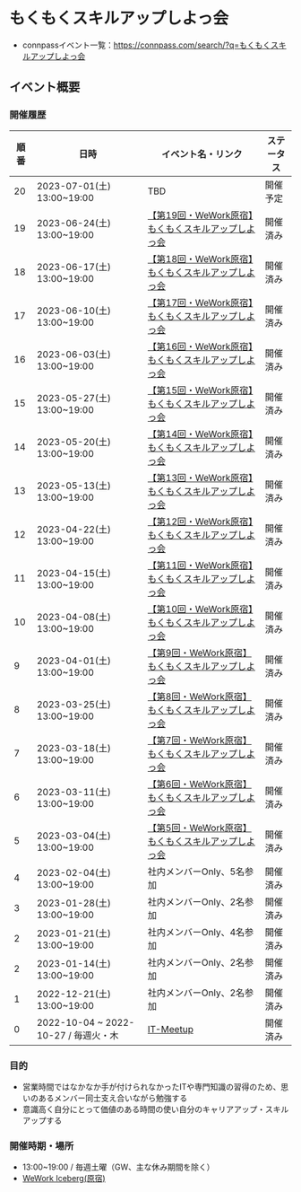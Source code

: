 # もくもくスキルアップしよっ会
 - connpassイベント一覧：https://connpass.com/search/?q=もくもくスキルアップしよっ会

## イベント概要

### 開催履歴

| 順番 | 日時 | イベント名・リンク | ステータス |
| -- | -- | -- | -- | 
| 20 | 2023-07-01(土) 13:00~19:00 | TBD | 開催予定 |
| 19 | 2023-06-24(土) 13:00~19:00 | [【第19回・WeWork原宿】もくもくスキルアップしよっ会](https://github.com/QENEST/mokumoku-skillup-meetup/blob/main/docs/【第19回・WeWork原宿】もくもくスキルアップしよっ会_20230624.md) | 開催済み |
| 18 | 2023-06-17(土) 13:00~19:00 | [【第18回・WeWork原宿】もくもくスキルアップしよっ会](https://github.com/QENEST/mokumoku-skillup-meetup/blob/main/docs/【第18回・WeWork原宿】もくもくスキルアップしよっ会_20230617.md) | 開催済み |
| 17 | 2023-06-10(土) 13:00~19:00 | [【第17回・WeWork原宿】もくもくスキルアップしよっ会](https://github.com/QENEST/mokumoku-skillup-meetup/blob/main/docs/【第17回・WeWork原宿】もくもくスキルアップしよっ会_20230610.md) | 開催済み |
| 16 | 2023-06-03(土) 13:00~19:00 | [【第16回・WeWork原宿】もくもくスキルアップしよっ会](https://github.com/QENEST/mokumoku-skillup-meetup/blob/main/docs/【第16回・WeWork原宿】もくもくスキルアップしよっ会_20230603.md) | 開催済み |
| 15 | 2023-05-27(土) 13:00~19:00 | [【第15回・WeWork原宿】もくもくスキルアップしよっ会](https://github.com/QENEST/mokumoku-skillup-meetup/blob/main/docs/【第15回・WeWork原宿】もくもくスキルアップしよっ会_20230527.md) | 開催済み |
| 14 | 2023-05-20(土) 13:00~19:00 | [【第14回・WeWork原宿】もくもくスキルアップしよっ会](https://github.com/QENEST/mokumoku-skillup-meetup/blob/main/docs/【第14回・WeWork原宿】もくもくスキルアップしよっ会_20230520.md) | 開催済み |
| 13 | 2023-05-13(土) 13:00~19:00 | [【第13回・WeWork原宿】もくもくスキルアップしよっ会](https://github.com/QENEST/mokumoku-skillup-meetup/blob/main/docs/【第13回・WeWork原宿】もくもくスキルアップしよっ会_20230513.md) | 開催済み |
| 12 | 2023-04-22(土) 13:00~19:00 | [【第12回・WeWork原宿】もくもくスキルアップしよっ会](https://github.com/QENEST/mokumoku-skillup-meetup/blob/main/docs/【第12回・WeWork原宿】もくもくスキルアップしよっ会_20230422.md) | 開催済み|
| 11 | 2023-04-15(土) 13:00~19:00 | [【第11回・WeWork原宿】もくもくスキルアップしよっ会](https://github.com/QENEST/mokumoku-skillup-meetup/blob/main/docs/【第11回・WeWork原宿】もくもくスキルアップしよっ会_20230415.md) | 開催済み|
| 10 | 2023-04-08(土) 13:00~19:00 | [【第10回・WeWork原宿】もくもくスキルアップしよっ会](https://github.com/QENEST/mokumoku-skillup-meetup/blob/main/docs/【第10回・WeWork原宿】もくもくスキルアップしよっ会_20230408.md) | 開催済み|
| 9 | 2023-04-01(土) 13:00~19:00 | [【第9回・WeWork原宿】もくもくスキルアップしよっ会](https://github.com/QENEST/mokumoku-skillup-meetup/blob/main/docs/【第9回・WeWork原宿】もくもくスキルアップしよっ会_20230401.md) | 開催済み|
| 8 | 2023-03-25(土) 13:00~19:00 | [【第8回・WeWork原宿】もくもくスキルアップしよっ会](https://github.com/QENEST/mokumoku-skillup-meetup/blob/main/docs/【第8回・WeWork原宿】もくもくスキルアップしよっ会_20230325.md) | 開催済み|
| 7 | 2023-03-18(土) 13:00~19:00 | [【第7回・WeWork原宿】もくもくスキルアップしよっ会](https://github.com/QENEST/mokumoku-skillup-meetup/blob/main/docs/【第7回・WeWork原宿】もくもくスキルアップしよっ会_20230318.md) | 開催済み|
| 6 | 2023-03-11(土) 13:00~19:00 | [【第6回・WeWork原宿】もくもくスキルアップしよっ会](https://github.com/QENEST/mokumoku-skillup-meetup/blob/main/docs/【第6回・WeWork原宿】もくもくスキルアップしよっ会_20230311.md) | 開催済み|
| 5 | 2023-03-04(土) 13:00~19:00 | [【第5回・WeWork原宿】もくもくスキルアップしよっ会](https://github.com/QENEST/mokumoku-skillup-meetup/blob/main/docs/【第5回・WeWork原宿】もくもくスキルアップしよっ会_20230304.md) | 開催済み|
| 4 | 2023-02-04(土) 13:00~19:00 | 社内メンバーOnly、5名参加 | 開催済み|
| 3 | 2023-01-28(土) 13:00~19:00 | 社内メンバーOnly、2名参加 | 開催済み|
| 2 | 2023-01-21(土) 13:00~19:00 | 社内メンバーOnly、4名参加 | 開催済み|
| 2 | 2023-01-14(土) 13:00~19:00 | 社内メンバーOnly、2名参加 | 開催済み|
| 1 | 2022-12-21(土) 13:00~19:00 | 社内メンバーOnly、2名参加 | 開催済み|
| 0 | 2022-10-04 ~ 2022-10-27 / 毎週火・木 | [IT-Meetup](https://sites.google.com/view/qcells-it-meetup104-1027) | 開催済み|

### 目的
 - 営業時間ではなかなか手が付けられなかったITや専門知識の習得のため、思いのあるメンバー同士支え合いながら勉強する
 - 意識高く自分にとって価値のある時間の使い自分のキャリアアップ・スキルアップする

### 開催時期・場所
 - 13:00~19:00 / 毎週土曜（GW、主な休み期間を除く）
 - [WeWork Iceberg(原宿)](https://weworkjpn.com/location/tokyo/shibuya-aoyama-area/iceberg)
